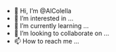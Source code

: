 - 👋 Hi, I’m @AlColella
- 👀 I’m interested in ...
- 🌱 I’m currently learning ...
- 💞️ I’m looking to collaborate on ...
- 📫 How to reach me ...

<!---
AlColella/AlColella is a ✨ special ✨ repository because its `README.md` (this file) appears on your GitHub profile.
You can click the Preview link to take a look at your changes.
--->
